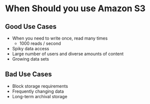 # When Should you use Amazon S3

## Good Use Cases
* When you need to write once, read many times
    * 1000 reads / second
* Spiky data access
* Large number of users and diverse amounts of content
* Growing data sets

## Bad Use Cases
* Block storage requirements
* Frequently changing data
* Long-term archival storage 
